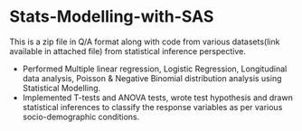 # Stats-Modelling-with-SAS

This is a zip file in Q/A format along with code from various datasets(link available in attached file) from statistical inference perspective.

- Performed Multiple linear regression, Logistic Regression, Longitudinal data analysis, Poisson & Negative Binomial distribution analysis using Statistical Modelling.
- Implemented T-tests and ANOVA tests, wrote test hypothesis and drawn statistical inferences to classify the response variables as per various socio-demographic conditions.

